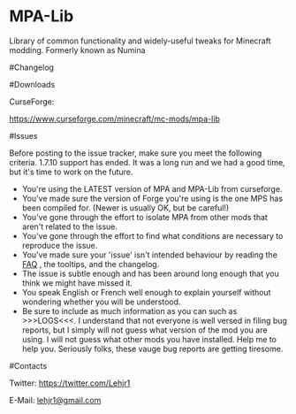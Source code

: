 MPA-Lib
======

Library of common functionality and widely-useful tweaks for Minecraft modding. Formerly known as Numina

#Changelog


#Downloads

CurseForge:

https://www.curseforge.com/minecraft/mc-mods/mpa-lib

#Issues

Before posting to the issue tracker, make sure you meet the following criteria. 1.7.10 support has ended. It was a long run and we had a good time, but it's time to work on the future.
- You're using the LATEST version of MPA and MPA-Lib from curseforge.
- You've made sure the version of Forge you're using is the one MPS has been compiled for. (Newer is usually OK, but be careful!)
- You've gone through the effort to isolate MPA from other mods that aren't related to the issue.
- You've gone through the effort to find what conditions are necessary to reproduce the issue.
- You've made sure your 'issue' isn't intended behaviour by reading the [FAQ](http://machinemuse.net/faq.php) , the tooltips, and the changelog.
- The issue is subtle enough and has been around long enough that you think we might have missed it.
- You speak English or French well enough to explain yourself without wondering whether you will be understood.
- Be sure to include as much information as you can such as >>>LOGS<<<. I understand that not everyone is well versed in filing bug reports, but I simply will not guess what version of the mod you are using. I will not guess what other mods you have installed. Help me to help you. Seriously folks, these vauge bug reports are getting tiresome. 

#Contacts

Twitter:
https://twitter.com/Lehjr1

E-Mail: lehjr1@gmail.com